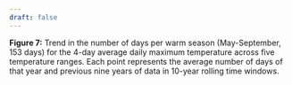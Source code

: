 ```yaml
---
draft: false
---
```


<strong>Figure 7:</strong> Trend in the number of days per warm season (May-September, 153 days) for the 4-day average daily maximum temperature across five temperature ranges. Each point represents the average number of days of that year and previous nine years of data in 10-year rolling time windows.  
<div style="min-height:542px"><script type="text/javascript" defer src="https://datawrapper.dwcdn.net/vpZwZ/embed.js?v=1" charset="utf-8"></script><noscript><img src="https://datawrapper.dwcdn.net/vpZwZ/full.png" alt="" /></noscript></div>